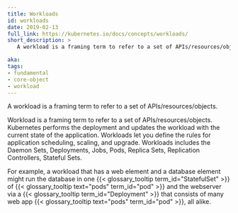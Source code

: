 ```yaml
---
title: Workloads
id: workloads
date: 2019-02-13
full_link: https://kubernetes.io/docs/concepts/workloads/
short_description: >
   A workload is a framing term to refer to a set of APIs/resources/objects.

aka: 
tags:
- fundamental
- core-object
- workload
---
```

  A workload is a framing term to refer to a set of APIs/resources/objects.

<!--more--> 

Workload is a framing term to refer to a set of APIs/resources/objects. Kubernetes performs the 
deployment and updates the workload with the current state of the application. Workloads let you define the 
rules for application scheduling, scaling, and upgrade.
Workloads includes the Daemon Sets, Deployments, Jobs, Pods, Replica Sets, Replication Controllers, Stateful Sets.

For example, a workload that has a web element and a database element might run the
database in one {{< glossary_tooltip term_id="StatefulSet" >}} of
{{< glossary_tooltip text="pods" term_id="pod" >}} and the webserver via
a {{< glossary_tooltip term_id="Deployment" >}} that consists of many web app
{{< glossary_tooltip text="pods" term_id="pod" >}}, all alike.

